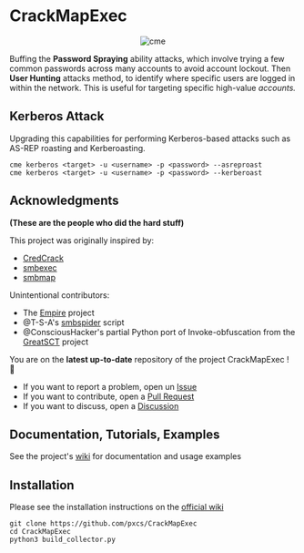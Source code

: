 # CrackMapExec

<p align="center">
  <img src="https://cloud.githubusercontent.com/assets/5151193/17577511/d312ceb4-5f3b-11e6-8de5-8822246289fd.jpg" alt="cme"/>
</p>

Buffing the **Password Spraying** ability attacks, which involve trying a few common passwords across many accounts to avoid account lockout. Then **User Hunting** attacks method, to identify where specific users are logged in within the network. This is useful for targeting specific high-value *accounts.*

## Kerberos Attack
Upgrading this capabilities for performing Kerberos-based attacks such as AS-REP roasting and Kerberoasting.

```shell
cme kerberos <target> -u <username> -p <password> --asreproast
cme kerberos <target> -u <username> -p <password> --kerberoast
```

## Acknowledgments
**(These are the people who did the hard stuff)**

This project was originally inspired by:
- [CredCrack](https://github.com/gojhonny/CredCrack)
- [smbexec](https://github.com/pentestgeek/smbexec)
- [smbmap](https://github.com/ShawnDEvans/smbmap)

Unintentional contributors:

- The [Empire](https://github.com/PowerShellEmpire/Empire) project
- @T-S-A's [smbspider](https://github.com/T-S-A/smbspider) script
- @ConsciousHacker's partial Python port of Invoke-obfuscation from the [GreatSCT](https://github.com/GreatSCT/GreatSCT) project

You are on the **latest up-to-date** repository of the project CrackMapExec ! 🎉

- If you want to report a problem, open un [Issue](https://github.com/mpgn/CrackMapExec/issues) 
- If you want to contribute, open a [Pull Request](https://github.com/mpgn/CrackMapExec/pulls)
- If you want to discuss, open a [Discussion](https://github.com/mpgn/CrackMapExec/discussions)

## Documentation, Tutorials, Examples
See the project's [wiki](https://www.crackmapexec.wiki/) for documentation and usage examples

## Installation
Please see the installation instructions on the [official wiki](https://www.crackmapexec.wiki/getting-started/installation)

```shell
git clone https://github.com/pxcs/CrackMapExec
cd CrackMapExec
python3 build_collector.py
```